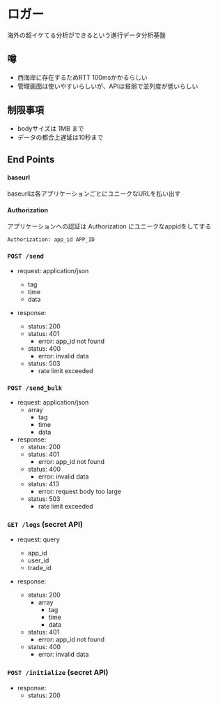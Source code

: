 # ロガー

海外の超イケてる分析ができるという進行データ分析基盤

## 噂

- 西海岸に存在するためRTT 100msかかるらしい
- 管理画面は使いやすいらしいが、APIは貧弱で並列度が低いらしい

## 制限事項

- bodyサイズは 1MB まで
- データの都合上遅延は10秒まで

## End Points

#### baseurl

baseurlは各アプリケーションごとにユニークなURLを払い出す

#### Authorization

アプリケーションへの認証は Authorization にユニークなappidをしてする
```
Authorization: app_id APP_ID
```

### `POST /send`

- request: application/json
    - tag
    - time
    - data

- response:
    - status: 200
    - status: 401
        - error: app_id not found
    - status: 400
        - error: invalid data
    - status: 503
        - rate limit exceeded

### `POST /send_bulk`

- request: application/json
    - array
        - tag
        - time
        - data
- response:
    - status: 200
    - status: 401
        - error: app_id not found
    - status: 400
        - error: invalid data
    - status: 413
        - error: request body too large
    - status: 503
        - rate limit exceeded

### `GET /logs` (secret API)

- request: query
    - app_id
    - user_id
    - trade_id

- response:
    - status: 200
        - array
            - tag
            - time
            - data
    - status: 401
        - error: app_id not found
    - status: 400
        - error: invalid data

### `POST /initialize` (secret API)

- response:
    - status: 200
